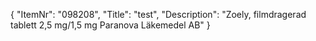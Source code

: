 {
  "ItemNr": "098208",
  "Title": "test",
  "Description": "Zoely, filmdragerad tablett 2,5 mg/1,5 mg Paranova Läkemedel AB"
}